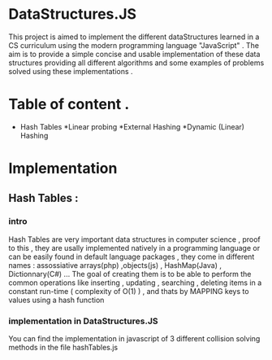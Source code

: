 # DataStructures.JS
This project is aimed to implement the different dataStructures learned in a CS curriculum using the modern programming language "JavaScript" .
The aim is to provide a simple concise and usable implementation of these data structures providing all different algorithms and some examples of problems solved using these implementations .
# Table of content .
  * Hash Tables
    *Linear probing
    *External Hashing
    *Dynamic (Linear) Hashing

# Implementation 
## Hash Tables : 
### intro 
Hash Tables are very important data structures in computer science , proof to this , they are usally implemented natively in a programming language or can be easily found in default language packages , they come in different names : assossiative arrays(php) ,objects(js) , HashMap(Java) , Dictionnary(C#) ... The goal of creating them is to be able to perform the common operations like inserting , updating , searching , deleting items in a constant run-time ( complexity of O(1) ) , and thats by MAPPING keys to values using a hash function
### implementation in DataStructures.JS
You can find the implementation in javascript of 3 different collision solving methods in the file hashTables.js

